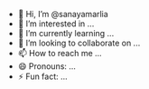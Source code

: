 - 👋 Hi, I’m @sanayamarlia
- 👀 I’m interested in ...
- 🌱 I’m currently learning ...
- 💞️ I’m looking to collaborate on ...
- 📫 How to reach me ...
- 😄 Pronouns: ...
- ⚡ Fun fact: ...

<!---
sanayamarlia/sanayamarlia is a ✨ special ✨ repository because its `README.md` (this file) appears on your GitHub profile.
You can click the Preview link to take a look at your changes.
--->
